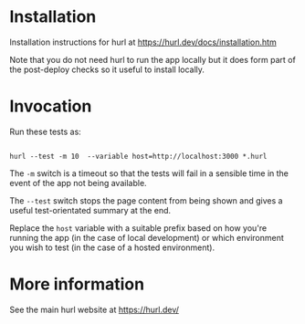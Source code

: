 # Installation

Installation instructions for hurl at https://hurl.dev/docs/installation.htm

Note that you do not need hurl to run the app locally but it does form part of
the post-deploy checks so it useful to install locally.

# Invocation

Run these tests as:

```shell

hurl --test -m 10  --variable host=http://localhost:3000 *.hurl
```

The `-m` switch is a timeout so that the tests will fail in a sensible time in
the event of the app not being available.

The `--test` switch stops the page content from being shown and gives a useful
test-orientated summary at the end.

Replace the `host` variable with a suitable prefix based on how you're running
the app (in the case of local development) or which environment you wish to
test (in the case of a hosted environment).

# More information

See the main hurl website at https://hurl.dev/
